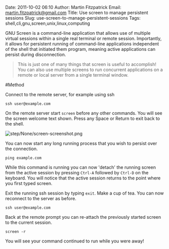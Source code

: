 Date: 2011-10-02 06:10
Author: Martin Fitzpatrick
Email: martin.fitzpatrick@gmail.com
Title: Use screen to manage persistent sessions
Slug: use-screen-to-manage-persistent-sessions
Tags: shell,cli,gnu,screen,unix,linux,computing

GNU Screen is a command-line application that allows use of multiple virtual sessions within a single real terminal or remote session. Importantly, it allows for persistent running of command-line applications independent of the shell that initiated them program, meaning active applications can persist during disconnection.




>This is just one of many things that screen is useful to accomplish! You can also use multiple screens to run concurrent applications on a remote or local server from a single terminal window.




#Method

Connect to the remote server, for example using ssh

    ssh user@example.com





On the remote server start `screen` before any other commands. You will see the screen welcome text shown. Press any Space or Return to exit back to the shell.

![step/None/screen-screenshot.png](/static/images/step/None/screen-screenshot.png)



You can now start any long running process that you wish to persist over the connection.

    ping example.com



While this command is running you can now 'detach' the running screen from the active session by pressing `Ctrl-A` followed by `Ctrl-D` on the keyboard. You will notice that the active session returns to the point where you first typed screen.



Exit the running ssh session by typing `exit`.  Make a cup of tea. You can now reconnect to the server as before.

    ssh user@example.com



Back at the remote prompt you can re-attach the previously started screen to the current session. 

    screen -r

You will see your command continued to run while you were away!







